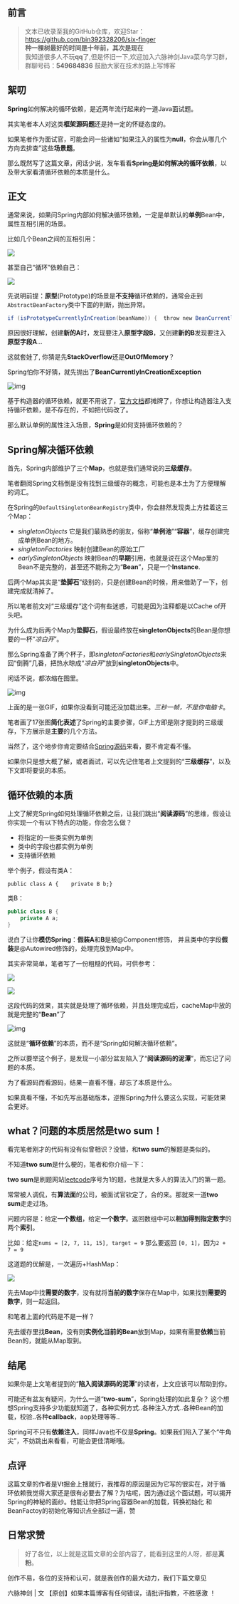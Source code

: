 ## 前言

>文本已收录至我的GitHub仓库，欢迎Star：https://github.com/bin392328206/six-finger                             
>**种一棵树最好的时间是十年前，其次是现在**   
>我知道很多人不玩**qq**了,但是怀旧一下,欢迎加入六脉神剑Java菜鸟学习群，群聊号码：**549684836** 鼓励大家在技术的路上写博客

## 絮叨 

**Spring**如何解决的循环依赖，是近两年流行起来的一道Java面试题。

其实笔者本人对这类**框架源码题**还是持一定的怀疑态度的。

如果笔者作为面试官，可能会问一些诸如“如果注入的属性为**null**，你会从哪几个方向去排查”这些**场景题**。

那么既然写了这篇文章，闲话少说，发车看看**Spring是如何解决的循环依赖**，以及带大家看清循环依赖的本质是什么。



## 正文

通常来说，如果问Spring内部如何解决循环依赖，一定是单默认的**单例**Bean中，属性互相引用的场景。

比如几个Bean之间的互相引用：

![](https://user-gold-cdn.xitu.io/2020/4/14/171771cfff4e9989?w=824&h=986&f=png&s=192738)



甚至自己“循环”依赖自己：



![](https://user-gold-cdn.xitu.io/2020/4/12/1716c3e48696d60d?imageView2/0/w/1280/h/960/format/webp/ignore-error/1)

先说明前提：**原型**(Prototype)的场景是**不支持**循环依赖的，通常会走到`AbstractBeanFactory`类中下面的判断，抛出异常。

```java
if (isPrototypeCurrentlyInCreation(beanName)) {  throw new BeanCurrentlyInCreationException(beanName);}
```

原因很好理解，创建**新的A**时，发现要注入**原型字段B**，又创建**新的B**发现要注入**原型字段A**...

这就套娃了, 你猜是先**StackOverflow**还是**OutOfMemory**？

Spring怕你不好猜，就先抛出了**BeanCurrentlyInCreationException**

![img](https://user-gold-cdn.xitu.io/2020/4/12/1716c7501bf3be77?imageView2/0/w/1280/h/960/format/webp/ignore-error/1)

基于构造器的循环依赖，就更不用说了，[官方文档](https://docs.spring.io/spring/docs/current/spring-framework-reference/core.html#beans-dependency-resolution)都摊牌了，你想让构造器注入支持循环依赖，是不存在的，不如把代码改了。





那么默认单例的属性注入场景，**Spring**是如何支持循环依赖的？



## Spring解决循环依赖

首先，Spring内部维护了三个**Map**，也就是我们通常说的**三级缓存**。

笔者翻阅Spring文档倒是没有找到三级缓存的概念，可能也是本土为了方便理解的词汇。

在Spring的`DefaultSingletonBeanRegistry`类中，你会赫然发现类上方挂着这三个Map：

- *singletonObjects* 它是我们最熟悉的朋友，俗称“**单例池**”“**容器**”，缓存创建完成单例Bean的地方。
- *singletonFactories* 映射创建Bean的原始工厂
- *earlySingletonObjects* 映射Bean的**早期**引用，也就是说在这个Map里的Bean不是完整的，甚至还不能称之为“**Bean**”，只是一个**Instance**.

后两个Map其实是“**垫脚石**”级别的，只是创建Bean的时候，用来借助了一下，创建完成就清掉了。

所以笔者前文对“三级缓存”这个词有些迷惑，可能是因为注释都是以Cache of开头吧。

为什么成为后两个Map为**垫脚石**，假设最终放在**singletonObjects**的Bean是你想要的一杯“*凉白开*”。



那么Spring准备了两个杯子，即*singletonFactories*和*earlySingletonObjects*来回“倒腾”几番，把热水晾成“*凉白开*”放到**singletonObjects**中。



闲话不说，都浓缩在图里。

![img](https://user-gold-cdn.xitu.io/2020/4/12/1716e14a9ddfd3ac?imageslim)

上面的是一张GIF，如果你没看到可能还没加载出来。*三秒一帧，不是你电脑卡*。



笔者画了17张图**简化表述**了Spring的主要步骤，GIF上方即是刚才提到的三级缓存，下方展示是**主要**的几个方法。



当然了，这个地步你肯定要结合[Spring源码](https://github.com/spring-projects/spring-framework)来看，要不肯定看不懂。



如果你只是想大概了解，或者面试，可以先记住笔者上文提到的“**三级缓存**”，以及下文即将要说的本质。



## 循环依赖的本质

上文了解完Spring如何处理循环依赖之后，让我们跳出“**阅读源码**”的思维，假设让你实现一个有以下特点的功能，你会怎么做？

- 将指定的一些类实例为单例
- 类中的字段也都实例为单例
- 支持循环依赖

举个例子，假设有类A：

```
public class A {    private B b;}
```

类B：

```Java
public class B {
    private A a;
}
```

说白了让你**模仿Spring**：**假装A**和**B**是被@Component修饰，
并且类中的字段**假装**是@Autowired修饰的，处理完放到Map中。



其实非常简单，笔者写了一份粗糙的代码，可供参考：

![](https://user-gold-cdn.xitu.io/2020/4/14/1717725d8df9d4df?w=619&h=405&f=png&s=22128)

![](https://user-gold-cdn.xitu.io/2020/4/14/17177263de1285b8?w=626&h=658&f=png&s=45980)

这段代码的效果，其实就是处理了循环依赖，并且处理完成后，cacheMap中放的就是完整的“**Bean**”了

![img](https://user-gold-cdn.xitu.io/2020/4/12/1716e2ea01cd23f5?imageView2/0/w/1280/h/960/format/webp/ignore-error/1)

这就是“**循环依赖**”的本质，而不是“Spring如何解决循环依赖”。

之所以要举这个例子，是发现一小部分盆友陷入了“**阅读源码的泥潭**”，而忘记了问题的本质。

为了看源码而看源码，结果一直看不懂，却忘了本质是什么。

如果真看不懂，不如先写出基础版本，逆推Spring为什么要这么实现，可能效果会更好。



## what？问题的本质居然是two sum！

看完笔者刚才的代码有没有似曾相识？没错，和**two sum**的解题是类似的。

不知道**two sum**是什么梗的，笔者和你介绍一下：

**two sum**是刷题网站[leetcode](https://leetcode-cn.com/problems/two-sum/)序号为1的题，也就是大多人的算法入门的第一题。

常常被人调侃，有**算法面**的公司，被面试官钦定了，合的来。那就来一道**two sum**走走过场。

问题内容是：给定**一个数组**，给定**一个数字**。返回数组中可以**相加得到指定数字**的两个**索引**。

比如：给定`nums = [2, 7, 11, 15], target = 9`
那么要返回 `[0, 1]`，因为`2 + 7 = 9`

这道题的优解是，一次遍历+HashMap：


![](https://user-gold-cdn.xitu.io/2020/4/14/171772e73c6c7286?w=626&h=408&f=png&s=24684)

先去Map中找**需要的数字**，没有就将**当前的数字**保存在Map中，如果找到**需要的数字**，则一起返回。

和笔者上面的代码是不是一样？

先去缓存里找**Bean**，没有则**实例化当前的Bean**放到Map，如果有需要**依赖**当前Bean的，就能从Map取到。





## 结尾

如果你是上文笔者提到的“**陷入阅读源码的泥潭**”的读者，上文应该可以帮助到你。

可能还有盆友有疑问，为什么一道“**two-sum**”，Spring处理的如此复杂？
 这个想想Spring支持多少功能就知道了，各种实例方式..各种注入方式..各种Bean的加载，校验..各种**callback**，aop处理等等..

Spring可不只有**依赖注入**，同样Java也不仅是**Spring**。如果我们陷入了某个“牛角尖”，不妨跳出来看看，可能会更佳清晰哦。


## 点评

这篇文章的作者是Vt掘金上搜就行，我推荐的原因是因为它写的很实在，对于循环依赖我觉得大家还是很有必要去了解？为啥呢，因为通过这个面试题，可以揭开Spring的神秘的面纱。他能让你把Spring容器Bean的加载，转换初始化 和BeanFactoy的初始化等知识点全部过一遍，赞

## 日常求赞

> 好了各位，以上就是这篇文章的全部内容了，能看到这里的人呀，都是**真粉**。

创作不易，各位的支持和认可，就是我创作的最大动力，我们下篇文章见

六脉神剑 | 文 【原创】如果本篇博客有任何错误，请批评指教，不胜感激 ！


